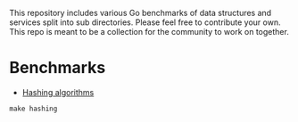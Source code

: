This repository includes various Go benchmarks of data structures and services split into sub directories. Please feel free to contribute your own. This repo is meant to be a collection for the community to work on together.

# Benchmarks
- [Hashing algorithms](https://github.com/kellabyte/go-benchmarks/tree/master/hashing)
```
make hashing
```
